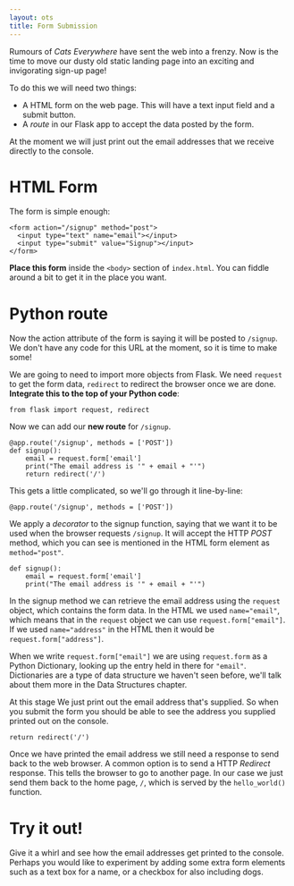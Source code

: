 ```yaml
---
layout: ots
title: Form Submission
---
```


Rumours of _Cats Everywhere_ have sent the web into a frenzy. Now is the time to move our dusty old static landing page into an exciting and invigorating sign-up page!

To do this we will need two things:
* A HTML form on the web page. This will have a text input field and a submit button.
* A _route_ in our Flask app to accept the data posted by the form.

At the moment we will just print out the email addresses that we receive directly to the console.

# HTML Form

The form is simple enough:

    <form action="/signup" method="post">
      <input type="text" name="email"></input>
      <input type="submit" value="Signup"></input>
    </form>

**Place this form** inside the `<body>` section of `index.html`. You can fiddle around a bit to get it in the place you want.

# Python route

Now the action attribute of the form is saying it will be posted to `/signup`. We don't have any code for this URL at the moment, so it is time to make some!

We are going to need to import more objects from Flask. We need `request` to get the form data, `redirect` to redirect the browser once we are done. **Integrate this to the top of your Python code**:

    from flask import request, redirect

Now we can add our **new route** for `/signup`.

    @app.route('/signup', methods = ['POST'])
    def signup():
        email = request.form['email']
        print("The email address is '" + email + "'")
        return redirect('/')

This gets a little complicated, so we'll go through it line-by-line:

    @app.route('/signup', methods = ['POST'])

We apply a _decorator_ to the signup function, saying that we want it to be used when the browser requests `/signup`. It will accept the HTTP _POST_ method, which you can see is mentioned in the HTML form element as `method="post"`.

    def signup():
        email = request.form['email']
        print("The email address is '" + email + "'")

In the signup method we can retrieve the email address using the `request` object, which contains the form data. In the HTML we used `name="email"`, which means that in the `request` object we can use `request.form["email"]`. If we used `name="address"` in the HTML then it would be `request.form["address"]`.

When we write `request.form["email"]` we are using `request.form` as a Python Dictionary, looking up the entry held in there for `"email"`. Dictionaries are a type of data structure we haven't seen before, we'll talk about them more in the Data Structures chapter.

At this stage We just print out the email address that's supplied. So when you submit the form you should be able to see the address you supplied printed out on the console.

    return redirect('/')

Once we have printed the email address we still need a response to send back to the web browser. A common option is to send a HTTP _Redirect_ response. This tells the browser to go to another page. In our case we just send them back to the home page, `/`, which is served by the `hello_world()` function.

# Try it out!

Give it a whirl and see how the email addresses get printed to the console. Perhaps you would like to experiment by adding some extra form elements such as a text box for a name, or a checkbox for also including dogs.
